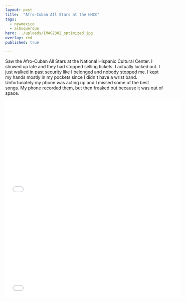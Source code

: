 ```yaml
---
layout: post
title:  "Afro-Cuban All Stars at the NHCC"
tags:
  - newmexico
  - albuquerque
hero: ../uploads/IMAG2302_optimized.jpg
overlay: red
published: true

---
```


Saw the Afro-Cuban All Stars at the National Hispanic Cultural Center. I showed up late and they had stopped selling tickets. I actually lucked out. I just walked in past security like I belonged and nobody stopped me. I kept my hands mostly in my pockets since I didn't have a wrist band. Unfortunately my phone was acting up and I missed some of the best songs. My phone recorded them, but then freaked out because it was out of space.

<iframe width="560" height="315" src="../uploads/VIDEO0112.mp4" frameborder="0">Afro-Cuban All Stars</iframe>
<iframe width="560" height="315" src="../uploads/VIDEO0113.mp4" frameborder="0">Afro-Cuban All Stars 2</iframe>